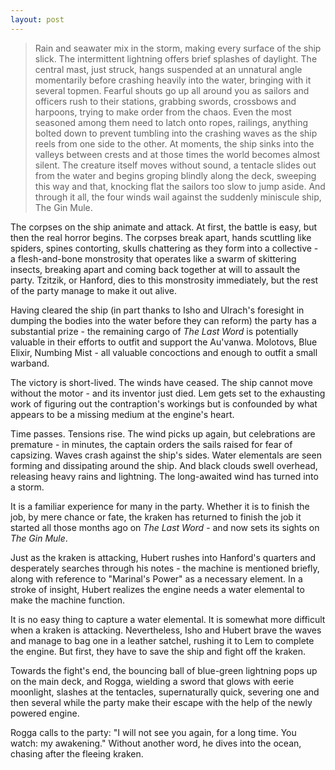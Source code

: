 ```yaml
---
layout: post
---
```

>Rain and seawater mix in the storm, making every surface of the ship slick. The intermittent lightning offers brief splashes of daylight. The central mast, just struck, hangs suspended at an unnatural angle momentarily before crashing heavily into the water, bringing with it several topmen. Fearful shouts go up all around you as sailors and officers rush to their stations, grabbing swords, crossbows and harpoons, trying to make order from the chaos. Even the most seasoned among them need to latch onto ropes, railings, anything bolted down to prevent tumbling into the crashing waves as the ship reels from one side to the other. At moments, the ship sinks into the valleys between crests and at those times the world becomes almost silent. The creature itself moves without sound, a tentacle slides out from the water and begins groping blindly along the deck, sweeping this way and that, knocking flat the sailors too slow to jump aside. And through it all, the four winds wail against the suddenly miniscule ship, The Gin Mule.

The corpses on the ship animate and attack. At first, the battle is easy, but then the real horror begins. The corpses break apart, hands scuttling like spiders, spines contorting, skulls chattering as they form into a collective - a flesh-and-bone monstrosity that operates like a swarm of skittering insects, breaking apart and coming back together at will to assault the party. Tzitzik, or Hanford, dies to this monstrosity immediately, but the rest of the party manage to make it out alive. 

Having cleared the ship (in part thanks to Isho and Ulrach's foresight in dumping the bodies into the water before they can reform) the party has a substantial prize - the remaining cargo of *The Last Word* is potentially valuable in their efforts to outfit and support the Au'vanwa. Molotovs, Blue Elixir, Numbing Mist - all valuable concoctions and enough to outfit a small warband. 

The victory is short-lived. The winds have ceased. The ship cannot move without the motor - and its inventor just died. Lem gets set to the exhausting work of figuring out the contraption's workings but is confounded by what appears to be a missing medium at the engine's heart. 

Time passes. Tensions rise. The wind picks up again, but celebrations are premature - in minutes, the captain orders the sails raised for fear of capsizing. Waves crash against the ship's sides. Water elementals are seen forming and dissipating around the ship. And black clouds swell overhead, releasing heavy rains and lightning. The long-awaited wind has turned into a storm. 

It is a familiar experience for many in the party. Whether it is to finish the job, by mere chance or fate, the kraken has returned to finish the job it started all those months ago on *The Last Word* - and now sets its sights on *The Gin Mule*. 

Just as the kraken is attacking, Hubert rushes into Hanford's quarters and desperately searches through his notes - the machine is mentioned briefly, along with reference to "Marinal's Power" as a necessary element. In a stroke of insight, Hubert realizes the engine needs a water elemental to make the machine function. 

It is no easy thing to capture a water elemental. It is somewhat more difficult when a kraken is attacking. Nevertheless, Isho and Hubert brave the waves and manage to bag one in a leather satchel, rushing it to Lem to complete the engine. But first, they have to save the ship and fight off the kraken. 

Towards the fight's end, the bouncing ball of blue-green lightning pops up on the main deck, and Rogga, wielding a sword that glows with eerie moonlight, slashes at the tentacles, supernaturally quick, severing one and then several while the party make their escape with the help of the newly powered engine.

Rogga calls to the party: "I will not see you again, for a long time. You watch: my awakening." Without another word, he dives into the ocean, chasing after the fleeing kraken. 

